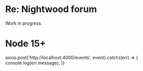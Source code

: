 # Re: Nightwood forum

Work in progress.

# Node 15+
axios.post('http://localhost:4000/events', event).catch((err) => {
console.log(err.message);
})
